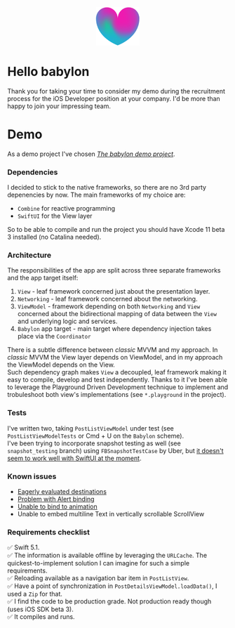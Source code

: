 <p align="center">
<img src="https://github.com/Babylonpartners/ios-playbook/raw/master/logo.png">
</p>


Hello babylon
==================================


Thank you for taking your time to consider my demo during the recruitment process for the iOS Developer position at your company. I'd be more than happy to join your impressing team.

# Demo

As a demo project I've chosen [*The babylon demo project*](https://github.com/Babylonpartners/ios-playbook/blob/master/Interview/demo.md#1-the-babylon-demo-project).

### Dependencies

I decided to stick to the native frameworks, so there are no 3rd party depenencies by now. The main frameworks of my choice are:

- `Combine` for reactive programming
- `SwiftUI` for the View layer

So to be able to compile and run the project you should have Xcode 11 beta 3 installed (no Catalina needed).

### Architecture

The responsibilities of the app are split across three separate frameworks and the app target itself:

1. `View` - leaf framework concerned just about the presentation layer.
2. `Networking` - leaf framework concerned about the networking.
3. `ViewModel` - framework depending on both `Networking` and `View` concerned about the bidirectional mapping of data between the `View` and underlying logic and services.
4. `Babylon` app target - main target where dependency injection takes place via the `Coordinator`

There is a subtle difference between *classic* MVVM and my approach. In *classic* MVVM the View layer depends on ViewModel, and in my approach the ViewModel depends on the View.  
Such dependency graph makes `View` a decoupled, leaf framework making it easy to compile, develop and test independently. Thanks to it I've been able to leverage the Playground Driven Development technique to implement and trobuleshoot both view's implementations (see `*.playground` in the project).

### Tests

I've written two, taking `PostListViewModel` under test (see `PostListViewModelTests` or Cmd + U on the `Babylon` scheme).  
I've been trying to incorporate snapshot testing as well (see `snapshot_testing` branch) using `FBSnapshotTestCase` by Uber, but [it doesn't seem to work well with SwiftUI at the moment](https://github.com/uber/ios-snapshot-test-case/issues/97).

### Known issues

- [Eagerly evaluated destinations](https://twitter.com/chriseidhof/status/1144242544680849410)
- [Problem with Alert binding](https://stackoverflow.com/questions/56762294/how-to-bind-presentation-of-swiftui-alert-when-triggered-outside-of-the-view)
- [Unable to bind to animation](https://forums.developer.apple.com/thread/117824)
- Unable to embed multiline Text in vertically scrollable ScrollView

### Requirements checklist

✅ Swift 5.1.  
✅ The information is available offline by leveraging the `URLCache`. The quickest-to-implement solution I can imagine for such a simple requirements.  
✅ Reloading available as a navigation bar item in `PostListView`.  
✅ Have a point of synchronization in `PostDetailsViewModel.loadData()`, I used a `Zip` for that.  
✅ I find the code to be production grade. Not production ready though (uses iOS SDK beta 3).  
✅ It compiles and runs.